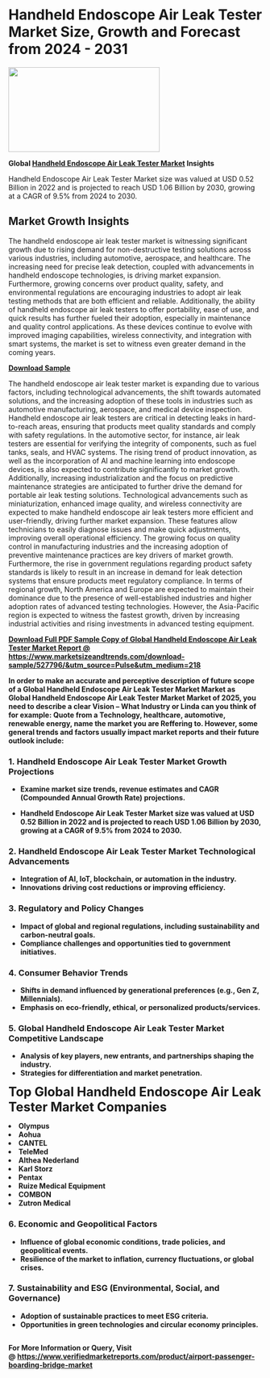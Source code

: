 <H1>Handheld Endoscope Air Leak Tester Market Size, Growth and Forecast from 2024 - 2031</H1><img class="aligncenter size-medium wp-image-584254" src="https://thirdeyenews.in/wp-content/uploads/2024/09/Global-Market-Research-300x168.jpeg" alt="" width="300" height="168" /><p><strong>Global&nbsp;<a href="https://www.marketsizeandtrends.com/download-sample/527796/&amp;utm_source=Pulse&amp;utm_medium=218">Handheld Endoscope Air Leak Tester Market</a> Insights</strong></p><p>Handheld Endoscope Air Leak Tester Market size was valued at USD 0.52 Billion in 2022 and is projected to reach USD 1.06 Billion by 2030, growing at a CAGR of 9.5% from 2024 to 2030.</p><p><h2>Market Growth Insights</h2> <p>The handheld endoscope air leak tester market is witnessing significant growth due to rising demand for non-destructive testing solutions across various industries, including automotive, aerospace, and healthcare. The increasing need for precise leak detection, coupled with advancements in handheld endoscope technologies, is driving market expansion. Furthermore, growing concerns over product quality, safety, and environmental regulations are encouraging industries to adopt air leak testing methods that are both efficient and reliable. Additionally, the ability of handheld endoscope air leak testers to offer portability, ease of use, and quick results has further fueled their adoption, especially in maintenance and quality control applications. As these devices continue to evolve with improved imaging capabilities, wireless connectivity, and integration with smart systems, the market is set to witness even greater demand in the coming years.</p> <p><strong><a href="#">Download Sample</a></strong></p> <p>The handheld endoscope air leak tester market is expanding due to various factors, including technological advancements, the shift towards automated solutions, and the increasing adoption of these tools in industries such as automotive manufacturing, aerospace, and medical device inspection. Handheld endoscope air leak testers are critical in detecting leaks in hard-to-reach areas, ensuring that products meet quality standards and comply with safety regulations. In the automotive sector, for instance, air leak testers are essential for verifying the integrity of components, such as fuel tanks, seals, and HVAC systems. The rising trend of product innovation, as well as the incorporation of AI and machine learning into endoscope devices, is also expected to contribute significantly to market growth. Additionally, increasing industrialization and the focus on predictive maintenance strategies are anticipated to further drive the demand for portable air leak testing solutions. Technological advancements such as miniaturization, enhanced image quality, and wireless connectivity are expected to make handheld endoscope air leak testers more efficient and user-friendly, driving further market expansion. These features allow technicians to easily diagnose issues and make quick adjustments, improving overall operational efficiency. The growing focus on quality control in manufacturing industries and the increasing adoption of preventive maintenance practices are key drivers of market growth. Furthermore, the rise in government regulations regarding product safety standards is likely to result in an increase in demand for leak detection systems that ensure products meet regulatory compliance. In terms of regional growth, North America and Europe are expected to maintain their dominance due to the presence of well-established industries and higher adoption rates of advanced testing technologies. However, the Asia-Pacific region is expected to witness the fastest growth, driven by increasing industrial activities and rising investments in advanced testing equipment. <p><strong><a href="#"></p><p><span class=""><strong>Download Full PDF Sample Copy of Global Handheld Endoscope Air Leak Tester Market Report</strong> @ <a href="https://www.marketsizeandtrends.com/download-sample/527796/&amp;utm_source=Pulse&amp;utm_medium=218" target="_blank">https://www.marketsizeandtrends.com/download-sample/527796/&amp;utm_source=Pulse&amp;utm_medium=218</a></span></p><p>In order to make an accurate and perceptive description of future scope of a Global&nbsp;Handheld Endoscope Air Leak Tester Market Market as Global&nbsp;Handheld Endoscope Air Leak Tester Market Market of 2025, you need to describe a clear Vision &ndash; What Industry or Linda can you think of for example: Quote from a Technology, healthcare, automotive, renewable energy, name the market you are Reffering to. However, some general trends and factors usually impact market reports and their future outlook include:</p><h3>1.&nbsp;<strong>Handheld Endoscope Air Leak Tester Market Growth Projections</strong></h3><ul><li>Examine market size trends, revenue estimates and CAGR (Compounded Annual Growth Rate) projections.</li><li><p>Handheld Endoscope Air Leak Tester Market size was valued at USD 0.52 Billion in 2022 and is projected to reach USD 1.06 Billion by 2030, growing at a CAGR of 9.5% from 2024 to 2030.</p></li></ul><h3>2.&nbsp;<strong>Handheld Endoscope Air Leak Tester Market Technological Advancements</strong></h3><ul><li>Integration of AI, IoT, blockchain, or automation in the industry.</li><li>Innovations driving cost reductions or improving efficiency.</li></ul><h3>3.&nbsp;<strong>Regulatory and Policy Changes</strong></h3><ul><li>Impact of global and regional regulations, including sustainability and carbon-neutral goals.</li><li>Compliance challenges and opportunities tied to government initiatives.</li></ul><h3>4.&nbsp;<strong>Consumer Behavior Trends</strong></h3><ul><li>Shifts in demand influenced by generational preferences (e.g., Gen Z, Millennials).</li><li>Emphasis on eco-friendly, ethical, or personalized products/services.</li></ul><h3>5.&nbsp;<strong>Global Handheld Endoscope Air Leak Tester Market Competitive Landscape</strong></h3><ul><li>Analysis of key players, new entrants, and partnerships shaping the industry.</li><li>Strategies for differentiation and market penetration.</li></ul><p data-pm-slice="1 1 []"><span style="color: inherit; font-family: inherit; font-size: 25px;">Top Global Handheld Endoscope Air Leak Tester Market Companies</span></p><div class="" data-test-id=""><p><li>Olympus</li><li> Aohua</li><li> CANTEL</li><li> TeleMed</li><li> Althea Nederland</li><li> Karl Storz</li><li> Pentax</li><li> Ruize Medical Equipment</li><li> COMBON</li><li> Zutron Medical</li></p></div><h3>6.&nbsp;<strong>Economic and Geopolitical Factors</strong></h3><ul><li>Influence of global economic conditions, trade policies, and geopolitical events.</li><li>Resilience of the market to inflation, currency fluctuations, or global crises.</li></ul><h3>7.&nbsp;<strong>Sustainability and ESG (Environmental, Social, and Governance)</strong></h3><ul><li>Adoption of sustainable practices to meet ESG criteria.</li><li>Opportunities in green technologies and circular economy principles.</li></ul><h2><strong style="font-size: 14px;">For More Information or Query, Visit @&nbsp;</strong><a style="background-color: #ffffff; font-size: 14px;" href="https://www.marketsizeandtrends.com/report/handheld-endoscope-air-leak-tester-market/" target="_blank">https://www.verifiedmarketreports.com/product/airport-passenger-boarding-bridge-market</a></h2>
